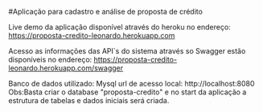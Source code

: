#Aplicação para cadastro e análise de proposta de crédito

Live demo da aplicação disponível através do heroku no endereço: 
https://proposta-credito-leonardo.herokuapp.com

Acesso as informações das API`s do sistema através so Swagger estão disponíveis no endereço: 
https://proposta-credito-leonardo.herokuapp.com/swagger

Banco de dados utilizado: Mysql
url de acesso local: http://localhost:8080
Obs:Basta criar o database "proposta-credito" e no start da aplicação a estrutura de tabelas e dados iniciais será criada.
